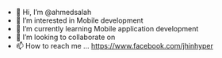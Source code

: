 - 👋 Hi, I’m @ahmedsalah
- 👀 I’m interested in Mobile development
- 🌱 I’m currently learning Mobile application development
- 💞️ I’m looking to collaborate on 
- 📫 How to reach me ... https://www.facebook.com/jhinhyper

<!---
ahmedsatla/ahmedsatla is a ✨ special ✨ repository because its `README.md` (this file) appears on your GitHub profile.
You can click the Preview link to take a look at your changes.
--->
